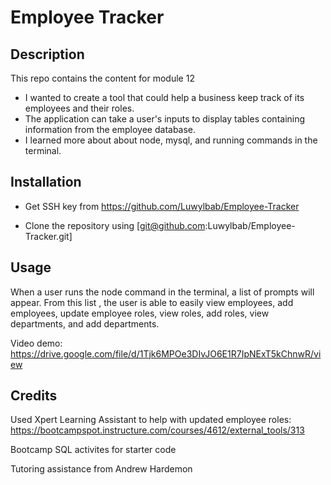 # Employee Tracker

## Description

This repo contains the content for module 12

- I wanted to create a tool that could help a business keep track of its employees and their roles.
- The application can take a user's inputs to display tables containing information from the employee database.
- I learned more about about node, mysql, and running commands in the terminal.

## Installation

- Get SSH key from https://github.com/Luwylbab/Employee-Tracker

- Clone the repository using [git@github.com:Luwylbab/Employee-Tracker.git]

## Usage

When a user runs the node command in the terminal, a list of prompts will appear. From this list , the user is able to easily view employees, add employees, update employee roles, view roles, add roles, view departments, and add departments. 

Video demo: https://drive.google.com/file/d/1Tjk6MPOe3DIvJO6E1R7IpNExT5kChnwR/view

## Credits

Used Xpert Learning Assistant to help with updated employee roles: 
https://bootcampspot.instructure.com/courses/4612/external_tools/313

Bootcamp SQL activites for starter code

Tutoring assistance from Andrew Hardemon